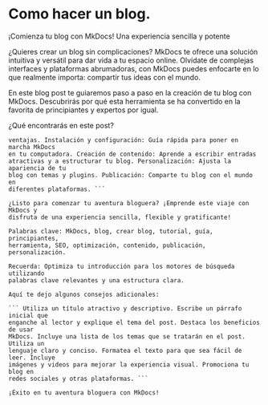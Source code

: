 # Como hacer un blog.

¡Comienza tu blog con MkDocs! Una experiencia sencilla y potente

¿Quieres crear un blog sin complicaciones? MkDocs te ofrece una solución
intuitiva y versátil para dar vida a tu espacio online. Olvídate de complejas
interfaces y plataformas abrumadoras, con MkDocs puedes enfocarte en lo que
realmente importa: compartir tus ideas con el mundo.

En este blog post te guiaremos paso a paso en la creación de tu blog con
MkDocs. Descubrirás por qué esta herramienta se ha convertido en la favorita de
principiantes y expertos por igual.

¿Qué encontrarás en este post?

``` Introducción a MkDocs: Una descripción de sus características principales y
ventajas. Instalación y configuración: Guía rápida para poner en marcha MkDocs
en tu computadora. Creación de contenido: Aprende a escribir entradas
atractivas y a estructurar tu blog. Personalización: Ajusta la apariencia de tu
blog con temas y plugins. Publicación: Comparte tu blog con el mundo en
diferentes plataformas. ```

¿Listo para comenzar tu aventura bloguera? ¡Emprende este viaje con MkDocs y
disfruta de una experiencia sencilla, flexible y gratificante!

Palabras clave: MkDocs, blog, crear blog, tutorial, guía, principiantes,
herramienta, SEO, optimización, contenido, publicación, personalización.

Recuerda: Optimiza tu introducción para los motores de búsqueda utilizando
palabras clave relevantes y una estructura clara.

Aquí te dejo algunos consejos adicionales:

``` Utiliza un título atractivo y descriptivo. Escribe un párrafo inicial que
enganche al lector y explique el tema del post. Destaca los beneficios de usar
MkDocs. Incluye una lista de los temas que se tratarán en el post. Utiliza un
lenguaje claro y conciso. Formatea el texto para que sea fácil de leer. Incluye
imágenes y videos para mejorar la experiencia visual. Promociona tu blog en
redes sociales y otras plataformas. ```

¡Éxito en tu aventura bloguera con MkDocs!
